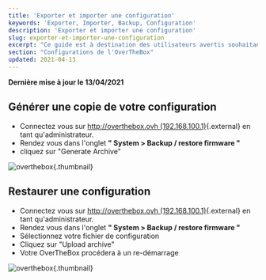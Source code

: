 ```yaml
---
title: 'Exporter et importer une configuration'
keywords: 'Exporter, Importer, Backup, Configuration'
description: 'Exporter et importer une configuration'
slug: exporter-et-importer-une-configuration
excerpt: "Ce guide est à destination des utilisateurs avertis souhaitant sauvegarder leur configuration avant de réaliser des modifications ou pour importer des configurations pré-reglées afin d'aller plus vite lors d'un déploiement."
section: "Configurations de l'OverTheBox"
updated: 2021-04-13
---
```


**Dernière mise à jour le 13/04/2021**

## Générer une copie de votre configuration

- Connectez vous sur [http://overthebox.ovh (192.168.100.1)](http://overthebox.ovh){.external} en tant qu'administrateur.
- Rendez vous dans l'onglet **" System > Backup / restore firmware "**
- cliquez sur "Generate Archive"


![overthebox](images/4407.png){.thumbnail}

## Restaurer une configuration

- Connectez vous sur [http://overthebox.ovh (192.168.100.1)](http://overthebox.ovh){.external} en tant qu'administrateur.
- Rendez vous dans l'onglet **" System > Backup / restore firmware "**
- Sélectionnez votre fichier de configuration
- Cliquez sur "Upload archive"
- Votre OverTheBox procédera à un re-démarrage

![overthebox](images/4408.png){.thumbnail}
